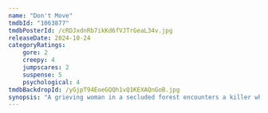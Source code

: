 ```yaml
---
name: "Don't Move"
tmdbId: "1063877"
tmdbPosterId: /cRDJxdnRb7ikKd6fVJTrGeaL34v.jpg
releaseDate: 2024-10-24
categoryRatings:
    gore: 2
    creepy: 4
    jumpscares: 2
    suspense: 5
    psychological: 4
tmdbBackdropId: /yGjpT94EoeGQQh1vQ1KEXAQnGoB.jpg
synopsis: "A grieving woman in a secluded forest encounters a killer who injects her with a paralytic drug. As her body shuts down, her fight for survival begins."
---
```

